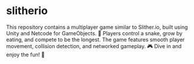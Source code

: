# slitherio
This repository contains a multiplayer game similar to Slither.io, built using Unity and Netcode for GameObjects. 🐍 Players control a snake, grow by eating, and compete to be the longest. The game features smooth player movement, collision detection, and networked gameplay. 🎮 Dive in and enjoy the fun! 🚀
